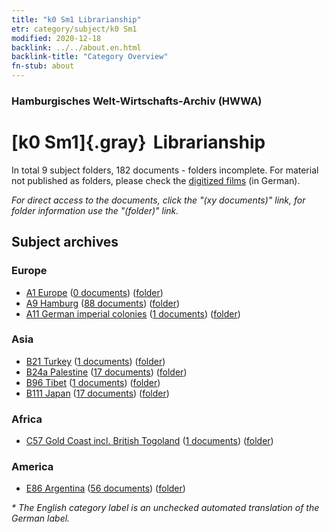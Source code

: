 ```yaml
---
title: "k0 Sm1 Librarianship"
etr: category/subject/k0 Sm1
modified: 2020-12-18
backlink: ../../about.en.html
backlink-title: "Category Overview"
fn-stub: about
---
```


### Hamburgisches Welt-Wirtschafts-Archiv (HWWA)
# [k0 Sm1]{.gray}&#8201; Librarianship&#160; 





In total 9 subject folders, 182 documents - folders incomplete.
For material not published as folders, please check the [digitized films](/film/h1_sh) (in German).

_For direct access to the documents, click the "(xy documents)" link, for folder information use the "(folder)" link._

## Subject archives



### Europe

- [A1 Europe](../../../geo/about.en.html#A1) (<a href="https://dfg-viewer.de/show/?tx_dlf[id]=https://pm20.zbw.eu/mets/sh/1408xx/140892/1447xx/144752/public.mets.en.xml" target="_blank">0 documents</a>) ([folder](http://purl.org/pressemappe20/folder/sh/140892,144752))
- [A9 Hamburg](../../../geo/about.en.html#A9) (<a href="https://dfg-viewer.de/show/?tx_dlf[id]=https://pm20.zbw.eu/mets/sh/1409xx/140905/1447xx/144752/public.mets.en.xml" target="_blank">88 documents</a>) ([folder](http://purl.org/pressemappe20/folder/sh/140905,144752))
- [A11 German imperial colonies](../../../geo/about.en.html#A11) (<a href="https://dfg-viewer.de/show/?tx_dlf[id]=https://pm20.zbw.eu/mets/sh/1409xx/140960/1447xx/144752/public.mets.en.xml" target="_blank">1 documents</a>) ([folder](http://purl.org/pressemappe20/folder/sh/140960,144752))

### Asia

- [B21 Turkey](../../../geo/about.en.html#B21) (<a href="https://dfg-viewer.de/show/?tx_dlf[id]=https://pm20.zbw.eu/mets/sh/1411xx/141111/1447xx/144752/public.mets.en.xml" target="_blank">1 documents</a>) ([folder](http://purl.org/pressemappe20/folder/sh/141111,144752))
- [B24a Palestine](../../../geo/about.en.html#B24a) (<a href="https://dfg-viewer.de/show/?tx_dlf[id]=https://pm20.zbw.eu/mets/sh/1411xx/141115/1447xx/144752/public.mets.en.xml" target="_blank">17 documents</a>) ([folder](http://purl.org/pressemappe20/folder/sh/141115,144752))
- [B96 Tibet](../../../geo/about.en.html#B96) (<a href="https://dfg-viewer.de/show/?tx_dlf[id]=https://pm20.zbw.eu/mets/sh/1412xx/141259/1447xx/144752/public.mets.en.xml" target="_blank">1 documents</a>) ([folder](http://purl.org/pressemappe20/folder/sh/141259,144752))
- [B111 Japan](../../../geo/about.en.html#B111) (<a href="https://dfg-viewer.de/show/?tx_dlf[id]=https://pm20.zbw.eu/mets/sh/1412xx/141272/1447xx/144752/public.mets.en.xml" target="_blank">17 documents</a>) ([folder](http://purl.org/pressemappe20/folder/sh/141272,144752))

### Africa

- [C57 Gold Coast incl. British Togoland](../../../geo/about.en.html#C57) (<a href="https://dfg-viewer.de/show/?tx_dlf[id]=https://pm20.zbw.eu/mets/sh/1414xx/141406/1447xx/144752/public.mets.en.xml" target="_blank">1 documents</a>) ([folder](http://purl.org/pressemappe20/folder/sh/141406,144752))

### America

- [E86 Argentina](../../../geo/about.en.html#E86) (<a href="https://dfg-viewer.de/show/?tx_dlf[id]=https://pm20.zbw.eu/mets/sh/1416xx/141692/1447xx/144752/public.mets.en.xml" target="_blank">56 documents</a>) ([folder](http://purl.org/pressemappe20/folder/sh/141692,144752))


_* The English category label is an unchecked automated translation of the German label._


